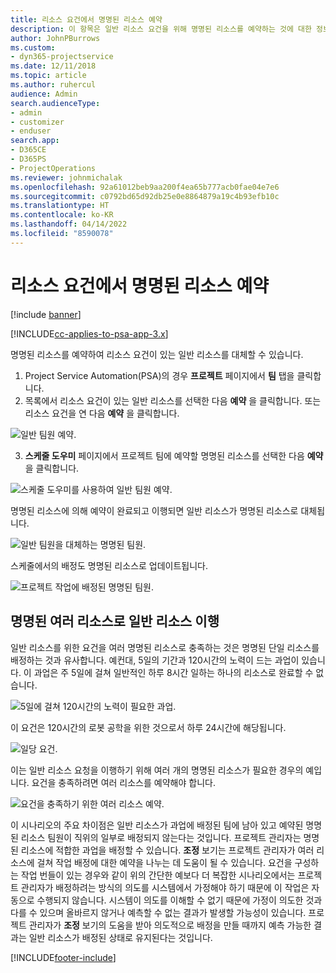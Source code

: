 ```yaml
---
title: 리소스 요건에서 명명된 리소스 예약
description: 이 항목은 일반 리소스 요건을 위해 명명된 리소스를 예약하는 것에 대한 정보를 제공합니다.
author: JohnPBurrows
ms.custom:
- dyn365-projectservice
ms.date: 12/11/2018
ms.topic: article
ms.author: ruhercul
audience: Admin
search.audienceType:
- admin
- customizer
- enduser
search.app:
- D365CE
- D365PS
- ProjectOperations
ms.reviewer: johnmichalak
ms.openlocfilehash: 92a61012beb9aa200f4ea65b777acb0fae04e7e6
ms.sourcegitcommit: c0792bd65d92db25e0e8864879a19c4b93efb10c
ms.translationtype: HT
ms.contentlocale: ko-KR
ms.lasthandoff: 04/14/2022
ms.locfileid: "8590078"
---
```

# <a name="book-named-resources-from-resource-requirements"></a>리소스 요건에서 명명된 리소스 예약

[!include [banner](../includes/psa-now-project-operations.md)]

[!INCLUDE[cc-applies-to-psa-app-3.x](../includes/cc-applies-to-psa-app-3x.md)]

명명된 리소스를 예약하여 리소스 요건이 있는 일반 리소스를 대체할 수 있습니다.

1. Project Service Automation(PSA)의 경우 **프로젝트** 페이지에서 **팀** 탭을 클릭합니다.
2. 목록에서 리소스 요건이 있는 일반 리소스를 선택한 다음 **예약** 을 클릭합니다. 또는 리소스 요건을 연 다음 **예약** 을 클릭합니다.


![일반 팀원 예약.](media/RM-how-to-14.png)


3. **스케줄 도우미** 페이지에서 프로젝트 팀에 예약할 명명된 리소스를 선택한 다음 **예약** 을 클릭합니다.

![스케줄 도우미를 사용하여 일반 팀원 예약.](media/RM-how-to-15.png)

명명된 리소스에 의해 예약이 완료되고 이행되면 일반 리소스가 명명된 리소스로 대체됩니다.

![일반 팀원을 대체하는 명명된 팀원.](media/RM-how-to-16.png)

스케줄에서의 배정도 명명된 리소스로 업데이트됩니다.

![프로젝트 작업에 배정된 명명된 팀원.](media/RM-how-to-17.png)

## <a name="fulfill-a-generic-resource-with-multiple-named-resources"></a>명명된 여러 리소스로 일반 리소스 이행
일반 리소스를 위한 요건을 여러 명명된 리소스로 충족하는 것은 명명된 단일 리소스를 배정하는 것과 유사합니다. 예컨대, 5일의 기간과 120시간의 노력이 드는 과업이 있습니다. 이 과업은 주 5일에 걸쳐 일반적인 하루 8시간 일하는 하나의 리소스로 완료할 수 없습니다. 

![5일에 걸쳐 120시간의 노력이 필요한 과업.](media/RM-how-to-21.png)

이 요건은 120시간의 로봇 공학을 위한 것으로서 하루 24시간에 해당됩니다.

![일당 요건.](media/RM-how-to-22.png)

이는 일반 리소스 요청을 이행하기 위해 여러 개의 명명된 리소스가 필요한 경우의 예입니다. 요건을 충족하려면 여러 리소스를 예약해야 합니다.

![요건을 충족하기 위한 여러 리소스 예약.](media/RM-how-to-23.png)

이 시나리오의 주요 차이점은 일반 리소스가 과업에 배정된 팀에 남아 있고 예약된 명명된 리소스 팀원이 직위의 일부로 배정되지 않는다는 것입니다. 프로젝트 관리자는 명명된 리소스에 적합한 과업을 배정할 수 있습니다. **조정** 보기는 프로젝트 관리자가 여러 리소스에 걸쳐 작업 배정에 대한 예약을 나누는 데 도움이 될 수 있습니다. 요건을 구성하는 작업 번들이 있는 경우와 같이 위의 간단한 예보다 더 복잡한 시나리오에서는 프로젝트 관리자가 배정하려는 방식의 의도를 시스템에서 가정해야 하기 때문에 이 작업은 자동으로 수행되지 않습니다. 시스템이 의도를 이해할 수 없기 때문에 가정이 의도한 것과 다를 수 있으며 올바르지 않거나 예측할 수 없는 결과가 발생할 가능성이 있습니다. 프로젝트 관리자가 **조정** 보기의 도움을 받아 의도적으로 배정을 만들 때까지 예측 가능한 결과는 일반 리소스가 배정된 상태로 유지된다는 것입니다.




[!INCLUDE[footer-include](../includes/footer-banner.md)]
